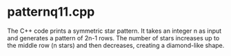 # patternq11.cpp
The C++ code prints a symmetric star pattern. It takes an integer n as input and generates a pattern of 2n-1 rows. The number of stars increases up to the middle row (n stars) and then decreases, creating a diamond-like shape.

